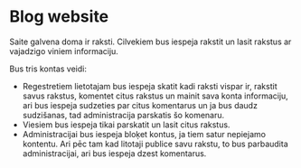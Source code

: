 # Blog website

Saite galvena doma ir raksti. Cilvekiem bus iespeja rakstit un lasit rakstus ar vajadzigo viniem informaciju. 

Bus tris kontas veidi:

* Regestretiem lietotajam bus iespeja skatit kadi raksti vispar ir, rakstit savus rakstus, komentet citus rakstus un mainit sava konta informaciju, ari bus iespeja sudzeties par citus komentarus un ja bus daudz sudzišanas, tad administracija parskatis šo komenaru.
* Viesiem bus iespeja tikai  parskatit un lasit citus rakstus.
* Administracijai bus iespeja bloķet kontus, ja tiem satur nepiejamo kontentu. Ari pēc tam kad litotaji publice savu rakstu, to bus parbaudita administracijai, ari bus iespeja dzest komentarus.
